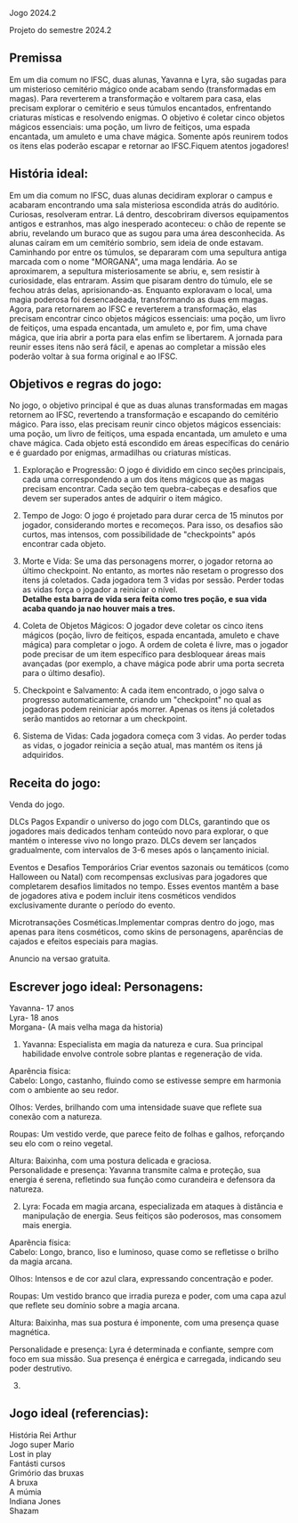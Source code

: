 Jogo 2024.2

Projeto do semestre 2024.2

## Premissa 

Em um dia comum no IFSC, duas alunas, Yavanna e Lyra, são sugadas para um misterioso cemitério mágico onde acabam sendo (transformadas em magas). Para reverterem a transformação e voltarem para casa, elas precisam explorar o cemitério e seus túmulos encantados, enfrentando criaturas místicas e resolvendo enigmas. O objetivo é coletar cinco objetos mágicos essenciais: uma poção, um livro de feitiços, uma espada encantada, um amuleto e uma chave mágica. Somente após reunirem todos os itens elas poderão escapar e retornar ao IFSC.Fiquem atentos jogadores!

## História ideal:
Em um dia comum no IFSC, duas alunas decidiram explorar o campus e acabaram encontrando uma sala misteriosa escondida atrás do auditório. Curiosas, resolveram entrar. Lá dentro, descobriram diversos equipamentos antigos e estranhos, mas algo inesperado aconteceu: o chão de repente se abriu, revelando um buraco que as sugou para uma área desconhecida.
As alunas caíram em um cemitério sombrio, sem ideia de onde estavam. Caminhando por entre os túmulos, se depararam com uma sepultura antiga marcada com o nome "MORGANA", uma maga lendária. Ao se aproximarem, a sepultura misteriosamente se abriu, e, sem resistir à curiosidade, elas entraram.
Assim que pisaram dentro do túmulo, ele se fechou atrás delas, aprisionando-as. Enquanto exploravam o local, uma magia poderosa foi desencadeada, transformando as duas em magas. Agora, para retornarem ao IFSC e reverterem a transformação, elas precisam encontrar cinco objetos mágicos essenciais: uma poção, um livro de feitiços, uma espada encantada, um amuleto e, por fim, uma chave mágica, que iria abrir a porta para elas enfim se libertarem.
A jornada para reunir esses itens não será fácil, e apenas ao completar a missão eles poderão voltar à sua forma original e ao IFSC.

## Objetivos e regras do jogo:

No jogo, o objetivo principal é que as duas alunas transformadas em magas retornem ao IFSC, revertendo a transformação e escapando do cemitério mágico. Para isso, elas precisam reunir cinco objetos mágicos essenciais: uma poção, um livro de feitiços, uma espada encantada, um amuleto e uma chave mágica. Cada objeto está escondido em áreas específicas do cenário e é guardado por enigmas, armadilhas ou criaturas místicas.

1. Exploração e Progressão:
O jogo é dividido em cinco seções principais, cada uma correspondendo a um dos itens mágicos que as magas precisam encontrar.
Cada seção tem quebra-cabeças e desafios que devem ser superados antes de adquirir o item mágico.

2. Tempo de Jogo:
O jogo é projetado para durar cerca de 15 minutos por jogador, considerando mortes e recomeços. Para isso, os desafios são curtos, mas intensos, com possibilidade de "checkpoints" após encontrar cada objeto.

3. Morte e Vida:
Se uma das personagens morrer, o jogador retorna ao último checkpoint. No entanto, as mortes não resetam o progresso dos itens já coletados.
Cada jogadora tem 3 vidas por sessão. Perder todas as vidas força o jogador a reiniciar o nível.\
**Detalhe esta barra de vida sera feita como tres poção, e sua vida acaba quando ja nao houver mais a tres.**

4. Coleta de Objetos Mágicos:
O jogador deve coletar os cinco itens mágicos (poção, livro de feitiços, espada encantada, amuleto e chave mágica) para completar o jogo.
A ordem de coleta é livre, mas o jogador pode precisar de um item específico para desbloquear áreas mais avançadas (por exemplo, a chave mágica pode abrir uma porta secreta para o último desafio).
5. Checkpoint e Salvamento:
A cada item encontrado, o jogo salva o progresso automaticamente, criando um "checkpoint" no qual as jogadoras podem reiniciar após morrer.
Apenas os itens já coletados serão mantidos ao retornar a um checkpoint.
6. Sistema de Vidas:
Cada jogadora começa com 3 vidas. Ao perder todas as vidas, o jogador reinicia a seção atual, mas mantém os itens já adquiridos.




## Receita do jogo:
Venda do jogo.

DLCs Pagos
Expandir o universo do jogo com DLCs, garantindo que os jogadores mais dedicados tenham conteúdo novo para explorar, o que mantém o interesse vivo no longo prazo.
DLCs devem ser lançados gradualmente, com intervalos de 3-6 meses após o lançamento inicial.

Eventos e Desafios Temporários
Criar eventos sazonais ou temáticos (como Halloween ou Natal) com recompensas exclusivas para jogadores que completarem desafios limitados no tempo.
Esses eventos mantêm a base de jogadores ativa e podem incluir itens cosméticos vendidos exclusivamente durante o período do evento.


Microtransações Cosméticas.Implementar compras dentro do jogo, mas apenas para itens cosméticos, como skins de personagens, aparências de cajados e efeitos especiais para magias.

Anuncio na versao gratuita. 

## Escrever jogo ideal: Personagens:
Yavanna- 17 anos\
Lyra- 18 anos \
Morgana- (A mais velha maga da historia)

1. Yavanna: Especialista em magia da natureza e cura. Sua principal habilidade envolve controle sobre plantas e regeneração de vida. 

Aparência física:\
Cabelo: Longo, castanho, fluindo como se estivesse sempre em harmonia com o ambiente ao seu redor.

Olhos: Verdes, brilhando com uma intensidade suave que reflete sua conexão com a natureza.

Roupas: Um vestido verde, que parece feito de folhas e galhos, reforçando seu elo com o reino vegetal.

Altura: Baixinha, com uma postura delicada e graciosa.\
Personalidade e presença: Yavanna transmite calma e proteção, sua energia é serena, refletindo sua função como curandeira e defensora da natureza.

2. Lyra: Focada em magia arcana, especializada em ataques à distância e manipulação de energia. Seus feitiços são poderosos, mas consomem mais energia.

Aparência física:\
Cabelo: Longo, branco, liso e luminoso, quase como se refletisse o brilho da magia arcana.

Olhos: Intensos e de cor azul clara, expressando concentração e poder.

Roupas: Um vestido branco que irradia pureza e poder, com uma capa azul que reflete seu domínio sobre a magia arcana.

Altura: Baixinha, mas sua postura é imponente, com uma presença quase magnética.

Personalidade e presença: Lyra é determinada e confiante, sempre com foco em sua missão. Sua presença é enérgica e carregada, indicando seu poder destrutivo.

3. 


## Jogo ideal (referencias):
História Rei Arthur\
Jogo super Mario\
Lost in play\
Fantásti cursos\
Grimório das bruxas\
A bruxa\
A múmia\
Indiana Jones\
Shazam 




